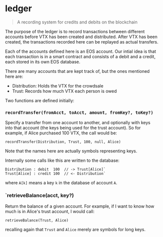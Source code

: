 # ledger
> A recording system for credits and debits on the blockchain

The purpose of the ledger is to record transactions between different accounts before VTX has been
created and distributed. After VTX has been created, the transactions recorded here can be replayed
as actual transfers.

Each of the accounts defined here is an EOS account. Our intial idea is that each transaction is in
a smart contract and consists of a debit and a credit, each stored in its own EOS database.

There are many accounts that are kept track of, but the ones mentioned here are:
- Distribution: Holds the VTX for the crowdsale
- Trust: Records how much VTX each person is owed

Two functions are defined initially:

### `recordTransfer(fromAcct, toAcct, amount, fromKey?, toKey?)`

Specify a transfer from one account to another, and optionally with keys into that account (the keys
being used for the trust account). So for example, if Alice purchased 100 VTX, the call would be:

`recordTransfer(Distribution, Trust, 100, null, Alice)`

Note that the names here are actually symbols representing keys.

Internally some calls like this are written to the database:

```
Distribution : debit  100  // -> Trust[Alice]`
Trust[Alice] : credit 100  // <- Distribution`
```
where `A[k]` means a key `k` in the database of account `A`. 

### `retrieveBalance(acct, key?)

Return the balance of a given account. For example, if I want to know how much is in Alice's trust
account, I would call:

`retrieveBalance(Trust, Alice)`

recalling again that `Trust` and `Alice` merely are symbols for long keys.

